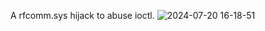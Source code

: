 A rfcomm.sys hijack to abuse ioctl.
![2024-07-20 16-18-51](https://github.com/user-attachments/assets/288dc3a7-b2c5-400d-93f8-4eb1cf9b8a72)
